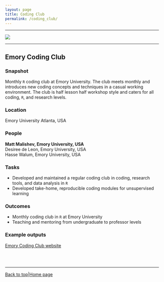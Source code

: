 ```yaml
---
layout: page
title: Coding Club
permalink: /coding_club/
---
```

<a id="top"></a>

******  
![](coding_club_header.png)
******  

## Emory Coding Club

### Snapshot  

Monthly `R` coding club at Emory University. The club meets monthly and introduces new coding concepts and techniques in a casual working environment. The club is half lesson half workshop style and caters for all coding, `R`, and research levels.  

### Location  

Emory University Atlanta, USA

### People  

**Matt Malishev, Emory University, USA**    
Desiree de Leon, Emory University, USA    
Hasse Walum, Emory University, USA  

### Tasks   

* Developed and maintained a regular coding club in coding, research tools, and data analysis in `R`  
* Developed take-home, reproducible coding modules for unsupervised learning        

### Outcomes    

* Monthly coding club in `R` at Emory University
* Teaching and mentoring from undergraduate to professor levels        

### Example outputs  

[Emory Coding Club website](https://darwinanddavis.github.io/EmoRyCodingClub/index.html)    
  
<br>  
<br>  

******  

[Back to top](#top)|[Home page](./index.md)
